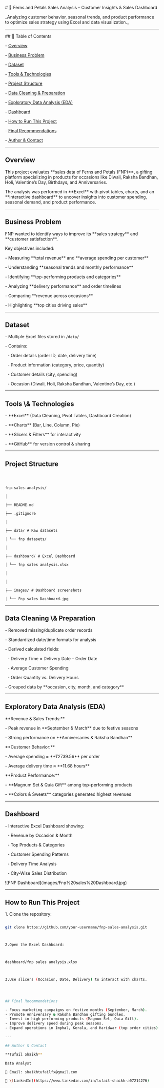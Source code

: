 \# 🌸 Ferns and Petals Sales Analysis – Customer Insights \& Sales Dashboard  



\_Analyzing customer behavior, seasonal trends, and product performance to optimize sales strategy using Excel and data visualization.\_  



---



\## 📌 Table of Contents

\- <a href="#overview">Overview</a>

\- <a href="#business-problem">Business Problem</a>

\- <a href="#dataset">Dataset</a>

\- <a href="#tools--technologies">Tools \& Technologies</a>

\- <a href="#project-structure">Project Structure</a>

\- <a href="#data-cleaning--preparation">Data Cleaning \& Preparation</a>

\- <a href="#exploratory-data-analysis-eda">Exploratory Data Analysis (EDA)</a>

\- <a href="#dashboard">Dashboard</a>

\- <a href="#how-to-run-this-project">How to Run This Project</a>

\- <a href="#final-recommendations">Final Recommendations</a>

\- <a href="#author--contact">Author \& Contact</a>  



---



<h2><a class="anchor" id="overview"></a>Overview</h2>



This project evaluates \*\*sales data of Ferns and Petals (FNP)\*\*, a gifting platform specializing in products for occasions like Diwali, Raksha Bandhan, Holi, Valentine’s Day, Birthdays, and Anniversaries.  

The analysis was performed in \*\*Excel\*\* with pivot tables, charts, and an \*\*interactive dashboard\*\* to uncover insights into customer spending, seasonal demand, and product performance.  



---



<h2><a class="anchor" id="business-problem"></a>Business Problem</h2>



FNP wanted to identify ways to improve its \*\*sales strategy\*\* and \*\*customer satisfaction\*\*.  

Key objectives included:  

\- Measuring \*\*total revenue\*\* and \*\*average spending per customer\*\*  

\- Understanding \*\*seasonal trends and monthly performance\*\*  

\- Identifying \*\*top-performing products and categories\*\*  

\- Analyzing \*\*delivery performance\*\* and order timelines  

\- Comparing \*\*revenue across occasions\*\*  

\- Highlighting \*\*top cities driving sales\*\*  



---



<h2><a class="anchor" id="dataset"></a>Dataset</h2>



\- Multiple Excel files stored in `/data/`  

\- Contains:  

&nbsp; - Order details (order ID, date, delivery time)  

&nbsp; - Product information (category, price, quantity)  

&nbsp; - Customer details (city, spending)  

&nbsp; - Occasion (Diwali, Holi, Raksha Bandhan, Valentine’s Day, etc.)  



---



<h2><a class="anchor" id="tools--technologies"></a>Tools \& Technologies</h2>



\- \*\*Excel\*\* (Data Cleaning, Pivot Tables, Dashboard Creation)  

\- \*\*Charts\*\* (Bar, Line, Column, Pie)  

\- \*\*Slicers \& Filters\*\* for interactivity  

\- \*\*GitHub\*\* for version control \& sharing  



---



<h2><a class="anchor" id="project-structure"></a>Project Structure</h2>

```



fnp-sales-analysis/

│

├── README.md

├── .gitignore

│

├── data/ # Raw datasets

│ └── fnp datasets/

│

├── dashboard/ # Excel Dashboard

│ └── fnp sales analysis.xlsx

│

│

├── images/ # Dashboard screenshots

│ └── Fnp sales Dashboard.jpg

```



---



<h2><a class="anchor" id="data-cleaning--preparation"></a>Data Cleaning \& Preparation</h2>



\- Removed missing/duplicate order records  

\- Standardized date/time formats for analysis  

\- Derived calculated fields:  

&nbsp; - Delivery Time = Delivery Date – Order Date  

&nbsp; - Average Customer Spending  

&nbsp; - Order Quantity vs. Delivery Hours  

\- Grouped data by \*\*occasion, city, month, and category\*\*  



---



<h2><a class="anchor" id="exploratory-data-analysis-eda"></a>Exploratory Data Analysis (EDA)</h2>



\*\*Revenue \& Sales Trends:\*\*  

\- Peak revenue in \*\*September \& March\*\* due to festive seasons  

\- Strong performance on \*\*Anniversaries \& Raksha Bandhan\*\*  



\*\*Customer Behavior:\*\*  

\- Average spending ≈ \*\*₹2739.56\*\* per order  

\- Average delivery time ≈ \*\*11.68 hours\*\*  



\*\*Product Performance:\*\*  

\- \*\*Magnum Set \& Quia Gift\*\* among top-performing products  

\- \*\*Colors \& Sweets\*\* categories generated highest revenues  



---



<h2><a class="anchor" id="dashboard"></a>Dashboard</h2>



\- Interactive Excel Dashboard showing:  

&nbsp; - Revenue by Occasion \& Month  

&nbsp; - Top Products \& Categories  

&nbsp; - Customer Spending Patterns  

&nbsp; - Delivery Time Analysis  

&nbsp; - City-Wise Sales Distribution  



!\[FNP Dashboard](images/Fnp%20sales%20Dashboard.jpg)  



---



<h2><a class="anchor" id="how-to-run-this-project"></a>How to Run This Project</h2>



1\. Clone the repository:  

```bash

git clone https://github.com/your-username/fnp-sales-analysis.git



2.Open the Excel Dashboard:



dashboard/fnp sales analysis.xlsx



3.Use slicers (Occasion, Date, Delivery) to interact with charts.




## Final Recommendations

- Focus marketing campaigns on festive months (September, March).  
- Promote Anniversary & Raksha Bandhan gifting bundles.  
- Invest in high-performing products (Magnum Set, Quia Gift).  
- Improve delivery speed during peak seasons.  
- Expand operations in Imphal, Kerala, and Haridwar (top order cities).  

---

## Author & Contact  

**Tufail Shaikh**

Data Analyst  

📧 Email: shaikhtufailfx@gmail.com  

🔗 \[LinkedIn](https://www.linkedin.com/in/tufail-shaikh-a07214276)  



